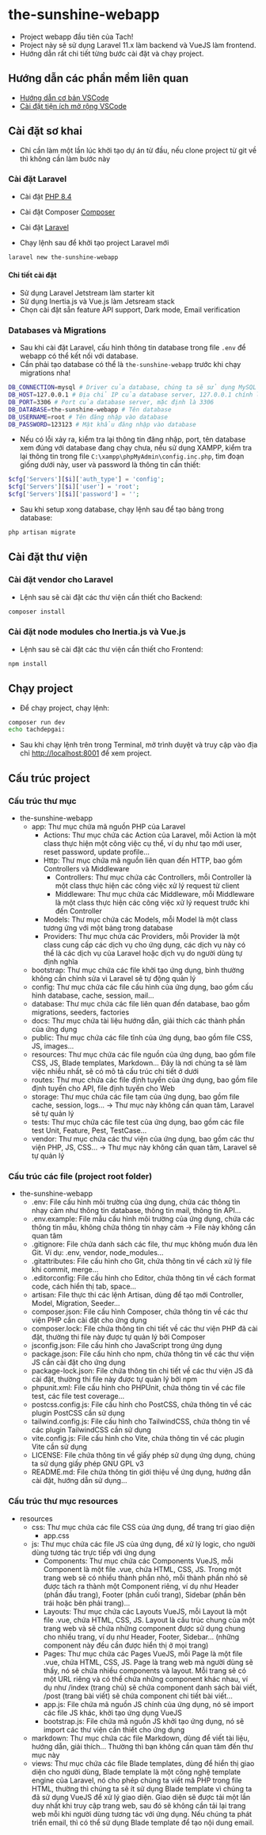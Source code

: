 # the-sunshine-webapp

-   Project webapp đầu tiên của Tach!
-   Project này sẽ sử dụng Laravel 11.x làm backend và VueJS làm frontend.
-   Hướng dẫn rất chi tiết từng bước cài đặt và chạy project.

## Hướng dẫn các phần mềm liên quan

-   [Hướng dẫn cơ bản VSCode](/docs/vscode.md)
-   [Cài đặt tiện ích mở rộng VSCode](/docs/vscode-extensions.md)

## Cài đặt sơ khai

-   Chỉ cần làm một lần lúc khởi tạo dự án từ đầu, nếu clone project từ git về thì không cần làm bước này

### Cài đặt Laravel

-   Cài đặt [PHP 8.4](https://www.php.net/downloads)
-   Cài đặt Composer [Composer](https://getcomposer.org/download/)
-   Cài đặt [Laravel](https://laravel.com/docs/11.x/installation)

-   Chạy lệnh sau để khởi tạo project Laravel mới

```bash
laravel new the-sunshine-webapp
```

#### Chi tiết cài đặt

-   Sử dụng Laravel Jetstream làm starter kit
-   Sử dụng Inertia.js và Vue.js làm Jetsream stack
-   Chọn cài đặt sẵn feature API support, Dark mode, Email verification

### Databases và Migrations

-   Sau khi cài đặt Laravel, cấu hình thông tin database trong file `.env` để webapp có thể kết nối với database.
-   Cần phải tạo database có thể là `the-sunshine-webapp` trước khi chạy migrations nha!

```bash
DB_CONNECTION=mysql # Driver của database, chúng ta sẽ sử dụng MySQL
DB_HOST=127.0.0.1 # Địa chỉ IP của database server, 127.0.0.1 chính là máy tính hiện tại
DB_PORT=3306 # Port của database server, mặc định là 3306
DB_DATABASE=the-sunshine-webapp # Tên database
DB_USERNAME=root # Tên đăng nhập vào database
DB_PASSWORD=123123 # Mật khẩu đăng nhập vào database
```

-   Nếu có lỗi xảy ra, kiểm tra lại thông tin đăng nhập, port, tên database xem đúng với database đang chạy chưa, nếu sử dụng XAMPP, kiểm tra lại thông tin trong file `C:\xampp\phpMyAdmin\config.inc.php`, tìm đoạn giống dưới này, user và password là thông tin cần thiết:

```php
$cfg['Servers'][$i]['auth_type'] = 'config';
$cfg['Servers'][$i]['user'] = 'root';
$cfg['Servers'][$i]['password'] = '';
```

-   Sau khi setup xong database, chạy lệnh sau để tạo bảng trong database:

```bash
php artisan migrate
```

## Cài đặt thư viện

### Cài đặt vendor cho Laravel

-   Lệnh sau sẽ cài đặt các thư viện cần thiết cho Backend:

```bash
composer install
```

### Cài đặt node modules cho Inertia.js và Vue.js

-   Lệnh sau sẽ cài đặt các thư viện cần thiết cho Frontend:

```bash
npm install
```

## Chạy project

-   Để chạy project, chạy lệnh:

```bash
composer run dev
echo tachdepgai:
```

-   Sau khi chạy lệnh trên trong Terminal, mở trình duyệt và truy cập vào địa chỉ [http://localhost:8001](http://localhost:8001) để xem project.

## Cấu trúc project

### Cấu trúc thư mục

-   the-sunshine-webapp
    -   app: Thư mục chứa mã nguồn PHP của Laravel
        -   Actions: Thư mục chứa các Action của Laravel, mỗi Action là một class thực hiện một công việc cụ thể, ví dụ như tạo mới user, reset password, update profile...
        -   Http: Thư mục chứa mã nguồn liên quan đến HTTP, bao gồm Controllers và Middleware
            -   Controllers: Thư mục chứa các Controllers, mỗi Controller là một class thực hiện các công việc xử lý request từ client
            -   Middleware: Thư mục chứa các Middleware, mỗi Middleware là một class thực hiện các công việc xử lý request trước khi đến Controller
        -   Models: Thư mục chứa các Models, mỗi Model là một class tương ứng với một bảng trong database
        -   Providers: Thư mục chứa các Providers, mỗi Provider là một class cung cấp các dịch vụ cho ứng dụng, các dịch vụ này có thể là các dịch vụ của Laravel hoặc dịch vụ do người dùng tự định nghĩa
    -   bootstrap: Thư mục chứa các file khởi tạo ứng dụng, bình thường không cần chỉnh sửa vì Laravel sẽ tự động quản lý
    -   config: Thư mục chứa các file cấu hình của ứng dụng, bao gồm cấu hình database, cache, session, mail...
    -   database: Thư mục chứa các file liên quan đến database, bao gồm migrations, seeders, factories
    -   docs: Thư mục chứa tài liệu hướng dẫn, giải thích các thành phần của ứng dụng
    -   public: Thư mục chứa các file tĩnh của ứng dụng, bao gồm file CSS, JS, images...
    -   resources: Thư mục chứa các file nguồn của ứng dụng, bao gồm file CSS, JS, Blade templates, Markdown... Đây là nơi chúng ta sẽ làm việc nhiều nhất, sẽ có mô tả cấu trúc chi tiết ở dưới
    -   routes: Thư mục chứa các file định tuyến của ứng dụng, bao gồm file định tuyến cho API, file định tuyến cho Web
    -   storage: Thư mục chứa các file tạm của ứng dụng, bao gồm file cache, session, logs... -> Thư mục này không cần quan tâm, Laravel sẽ tự quản lý
    -   tests: Thư mục chứa các file test của ứng dụng, bao gồm các file test Unit, Feature, Pest, TestCase...
    -   vendor: Thư mục chứa các thư viện của ứng dụng, bao gồm các thư viện PHP, JS, CSS... -> Thư mục này không cần quan tâm, Laravel sẽ tự quản lý

### Cấu trúc các file (project root folder)

-   the-sunshine-webapp
    -   .env: File cấu hình môi trường của ứng dụng, chứa các thông tin nhạy cảm như thông tin database, thông tin mail, thông tin API...
    -   .env.example: File mẫu cấu hình môi trường của ứng dụng, chứa các thông tin mẫu, không chứa thông tin nhạy cảm -> File này không cần quan tâm
    -   .gitignore: File chứa danh sách các file, thư mục không muốn đưa lên Git. Ví dụ: .env, vendor, node_modules...
    -   .gitattributes: File cấu hình cho Git, chứa thông tin về cách xử lý file khi commit, merge...
    -   .editorconfig: File cấu hình cho Editor, chứa thông tin về cách format code, cách hiển thị tab, space...
    -   artisan: File thực thi các lệnh Artisan, dùng để tạo mới Controller, Model, Migration, Seeder...
    -   composer.json: File cấu hình Composer, chứa thông tin về các thư viện PHP cần cài đặt cho ứng dụng
    -   composer.lock: File chứa thông tin chi tiết về các thư viện PHP đã cài đặt, thường thi file này được tự quản lý bởi Composer
    -   jsconfig.json: File cấu hình cho JavaScript trong ứng dụng
    -   package.json: File cấu hình cho npm, chứa thông tin về các thư viện JS cần cài đặt cho ứng dụng
    -   package-lock.json: File chứa thông tin chi tiết về các thư viện JS đã cài đặt, thường thi file này được tự quản lý bởi npm
    -   phpunit.xml: File cấu hình cho PHPUnit, chứa thông tin về các file test, các file test coverage...
    -   postcss.config.js: File cấu hình cho PostCSS, chứa thông tin về các plugin PostCSS cần sử dụng
    -   tailwind.config.js: File cấu hình cho TailwindCSS, chứa thông tin về các plugin TailwindCSS cần sử dụng
    -   vite.config.js: File cấu hình cho Vite, chứa thông tin về các plugin Vite cần sử dụng
    -   LICENSE: File chứa thông tin về giấy phép sử dụng ứng dụng, chúng ta sử dụng giấy phép GNU GPL v3
    -   README.md: File chứa thông tin giới thiệu về ứng dụng, hướng dẫn cài đặt, hướng dẫn sử dụng...

### Cấu trúc thư mục resources

-   resources
    -   css: Thư mục chứa các file CSS của ứng dụng, để trang trí giao diện
        -   app.css
    -   js: Thư mục chứa các file JS của ứng dụng, để xử lý logic, cho người dùng tương tác trực tiếp với ứng dụng
        -   Components: Thư mục chứa các Components VueJS, mỗi Component là một file .vue, chứa HTML, CSS, JS. Trong một trang web sẽ có nhiều thành phần nhỏ, mỗi thành phần nhỏ sẽ được tách ra thành một Component riêng, ví dụ như Header (phần đầu trang), Footer (phần cuối trang), Sidebar (phần bên trái hoặc bên phải trang)...
        -   Layouts: Thư mục chứa các Layouts VueJS, mỗi Layout là một file .vue, chứa HTML, CSS, JS. Layout là cấu trúc chung của một trang web và sẽ chứa những component được sử dụng chung cho nhiều trang, ví dụ như Header, Footer, Sidebar... (những component này đều cần được hiển thị ở mọi trang)
        -   Pages: Thư mục chứa các Pages VueJS, mỗi Page là một file .vue, chứa HTML, CSS, JS. Page là trang web mà người dùng sẽ thấy, nó sẽ chứa nhiều components và layout. Mỗi trang sẽ có một URL riêng và có thể chứa những component khác nhau, ví dụ như /index (trang chủ) sẽ chứa component danh sách bài viết, /post (trang bài viết) sẽ chứa component chi tiết bài viết...
        -   app.js: File chứa mã nguồn JS chính của ứng dụng, nó sẽ import các file JS khác, khởi tạo ứng dụng VueJS
        -   bootstrap.js: File chứa mã nguồn JS khởi tạo ứng dụng, nó sẽ import các thư viện cần thiết cho ứng dụng
    -   markdown: Thư mục chứa các file Markdown, dùng để viết tài liệu, hướng dẫn, giải thích... Thường thì bạn không cần quan tâm đến thư mục này
    -   views: Thư mục chứa các file Blade templates, dùng để hiển thị giao diện cho người dùng, Blade template là một công nghệ template engine của Laravel, nó cho phép chúng ta viết mã PHP trong file HTML, thường thì chúng ta sẽ ít sử dụng Blade template vì chúng ta đã sử dụng VueJS để xử lý giao diện. Giao diện sẽ được tải một lần duy nhất khi truy cập trang web, sau đó sẽ không cần tải lại trang web mỗi khi người dùng tương tác với ứng dụng. Nếu chúng ta phát triển email, thì có thể sử dụng Blade template để tạo nội dung email.
